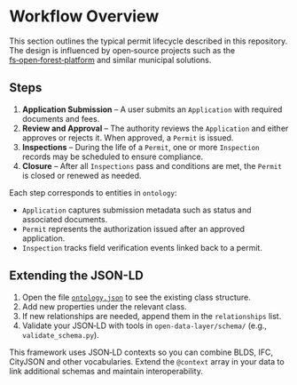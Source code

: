 # Workflow Overview

This section outlines the typical permit lifecycle described in this repository.
The design is influenced by open‑source projects such as the [fs‑open‑forest‑platform](https://github.com/USDAForestService/fs-open-forest-platform) and similar municipal solutions.

## Steps
1. **Application Submission** – A user submits an `Application` with required documents and fees.
2. **Review and Approval** – The authority reviews the `Application` and either approves or rejects it. When approved, a `Permit` is issued.
3. **Inspections** – During the life of a `Permit`, one or more `Inspection` records may be scheduled to ensure compliance.
4. **Closure** – After all `Inspections` pass and conditions are met, the `Permit` is closed or renewed as needed.

Each step corresponds to entities in `ontology`:
- `Application` captures submission metadata such as status and associated documents.
- `Permit` represents the authorization issued after an approved application.
- `Inspection` tracks field verification events linked back to a permit.

## Extending the JSON-LD
1. Open the file [`ontology.json`](../ontology/ontology.json) to see the existing class structure.
2. Add new properties under the relevant class.
3. If new relationships are needed, append them in the `relationships` list.
4. Validate your JSON‑LD with tools in `open-data-layer/schema/` (e.g., `validate_schema.py`).

This framework uses JSON‑LD contexts so you can combine BLDS, IFC, CityJSON and other vocabularies.  Extend the `@context` array in your data to link additional schemas and maintain interoperability.
